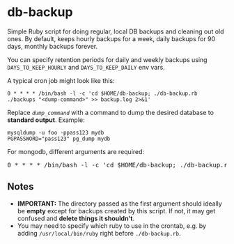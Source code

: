 # db-backup
Simple Ruby script for doing regular, local DB backups and cleaning out old ones. By default, keeps hourly backups for a week, daily backups for 90 days, monthly backups forever.

You can specify retention periods for daily and weekly backups using `DAYS_TO_KEEP_HOURLY` and `DAYS_TO_KEEP_DAILY` env vars.

A typical cron job might look like this:

```
0 * * * * /bin/bash -l -c 'cd $HOME/db-backup; ./db-backup.rb ./backups "<dump-command>" >> backup.log 2>&1'
```

Replace *`dump_command`* with a command to dump the desired database to **standard output**. Example:

```
mysqldump -u foo -ppass123 mydb
PGPASSWORD="pass123" pg_dump mydb
```

For mongodb, different arguments are required:

<pre>
0 * * * * /bin/bash -l -c 'cd $HOME/db-backup; ./db-backup.rb backups --dbms=mongo --db=<i>database_name</i> >> backup.log 2>&1'
</pre>

## Notes

  * **IMPORTANT:** The directory passed as the first argument should ideally be **empty** except for backups created by this script. If not, it may get confused and **delete things it shouldn't**.
  * You may need to specify which ruby to use in the crontab, e.g. by adding `/usr/local/bin/ruby` right before `./db-backup.rb`.
